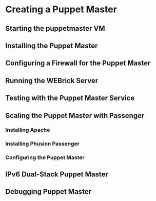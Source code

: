 # Creating a Puppet Master

## Starting the puppetmaster VM

## Installing the Puppet Master

## Configuring a Firewall for the Puppet Master

## Running the WEBrick Server

## Testing with the Puppet Master Service

## Scaling the Puppet Master with Passenger

### Installing Apache

### Installing Phusion Passenger

### Configuring the Puppet Master

## IPv6 Dual-Stack Puppet Master

## Debugging Puppet Master